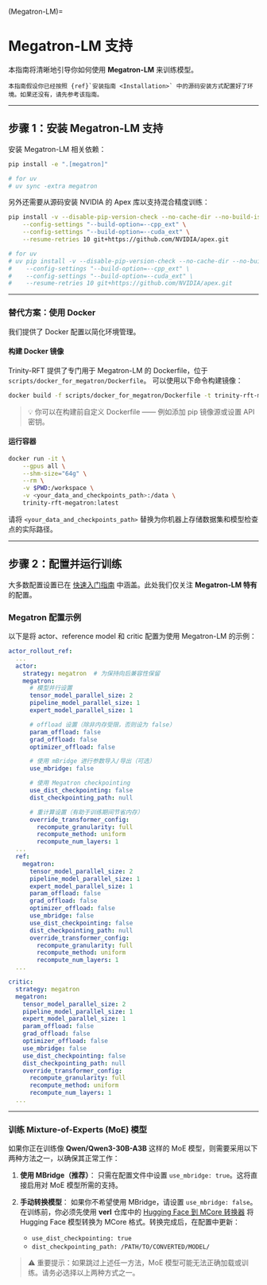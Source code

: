 (Megatron-LM)=
# Megatron-LM 支持

本指南将清晰地引导你如何使用 **Megatron-LM** 来训练模型。

```{note}
本指南假设你已经按照 {ref}`安装指南 <Installation>` 中的源码安装方式配置好了环境。如果还没有，请先参考该指南。
```

---

## 步骤 1：安装 Megatron-LM 支持

安装 Megatron-LM 相关依赖：

```bash
pip install -e ".[megatron]"

# for uv
# uv sync -extra megatron
```

另外还需要从源码安装 NVIDIA 的 Apex 库以支持混合精度训练：

```bash
pip install -v --disable-pip-version-check --no-cache-dir --no-build-isolation \
    --config-settings "--build-option=--cpp_ext" \
    --config-settings "--build-option=--cuda_ext" \
    --resume-retries 10 git+https://github.com/NVIDIA/apex.git

# for uv
# uv pip install -v --disable-pip-version-check --no-cache-dir --no-build-isolation \
#    --config-settings "--build-option=--cpp_ext" \
#    --config-settings "--build-option=--cuda_ext" \
#    --resume-retries 10 git+https://github.com/NVIDIA/apex.git
```

---

### 替代方案：使用 Docker

我们提供了 Docker 配置以简化环境管理。

#### 构建 Docker 镜像

Trinity-RFT 提供了专门用于 Megatron-LM 的 Dockerfile，位于 `scripts/docker_for_megatron/Dockerfile`。
可以使用以下命令构建镜像：

```bash
docker build -f scripts/docker_for_megatron/Dockerfile -t trinity-rft-megatron:latest .
```

> 💡 你可以在构建前自定义 Dockerfile —— 例如添加 pip 镜像源或设置 API 密钥。

#### 运行容器

```bash
docker run -it \
    --gpus all \
    --shm-size="64g" \
    --rm \
    -v $PWD:/workspace \
    -v <your_data_and_checkpoints_path>:/data \
    trinity-rft-megatron:latest
```

请将 `<your_data_and_checkpoints_path>` 替换为你机器上存储数据集和模型检查点的实际路径。

---

## 步骤 2：配置并运行训练

大多数配置设置已在 [快速入门指南](./example_reasoning_basic.md) 中涵盖。此处我们仅关注 **Megatron-LM 特有** 的配置。

### Megatron 配置示例

以下是将 actor、reference model 和 critic 配置为使用 Megatron-LM 的示例：

```yaml
actor_rollout_ref:
  ...
  actor:
    strategy: megatron  # 为保持向后兼容性保留
    megatron:
      # 模型并行设置
      tensor_model_parallel_size: 2
      pipeline_model_parallel_size: 1
      expert_model_parallel_size: 1

      # offload 设置（除非内存受限，否则设为 false）
      param_offload: false
      grad_offload: false
      optimizer_offload: false

      # 使用 mBridge 进行参数导入/导出（可选）
      use_mbridge: false

      # 使用 Megatron checkpointing
      use_dist_checkpointing: false
      dist_checkpointing_path: null

      # 重计算设置（有助于训练期间节省内存）
      override_transformer_config:
        recompute_granularity: full
        recompute_method: uniform
        recompute_num_layers: 1
  ...
  ref:
    megatron:
      tensor_model_parallel_size: 2
      pipeline_model_parallel_size: 1
      expert_model_parallel_size: 1
      param_offload: false
      grad_offload: false
      optimizer_offload: false
      use_mbridge: false
      use_dist_checkpointing: false
      dist_checkpointing_path: null
      override_transformer_config:
        recompute_granularity: full
        recompute_method: uniform
        recompute_num_layers: 1
  ...

critic:
  strategy: megatron
  megatron:
    tensor_model_parallel_size: 2
    pipeline_model_parallel_size: 1
    expert_model_parallel_size: 1
    param_offload: false
    grad_offload: false
    optimizer_offload: false
    use_mbridge: false
    use_dist_checkpointing: false
    dist_checkpointing_path: null
    override_transformer_config:
      recompute_granularity: full
      recompute_method: uniform
      recompute_num_layers: 1
  ...
```

---

### 训练 Mixture-of-Experts (MoE) 模型

如果你正在训练像 **Qwen/Qwen3-30B-A3B** 这样的 MoE 模型，则需要采用以下两种方法之一，以确保其正常工作：

1. **使用 MBridge（推荐）**：
   只需在配置文件中设置 `use_mbridge: true`。这将直接启用对 MoE 模型所需的支持。

2. **手动转换模型**：
   如果你不希望使用 MBridge，请设置 `use_mbridge: false`。在训练前，你必须先使用 **verl** 仓库中的 [Hugging Face 到 MCore 转换器](https://github.com/volcengine/verl/blob/main/scripts/converter_hf_to_mcore.py) 将 Hugging Face 模型转换为 MCore 格式。转换完成后，在配置中更新：
   - `use_dist_checkpointing: true`
   - `dist_checkpointing_path: /PATH/TO/CONVERTED/MODEL/`

> ⚠️ 重要提示：如果跳过上述任一方法，MoE 模型可能无法正确加载或训练。请务必选择以上两种方式之一。

